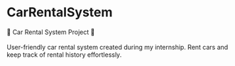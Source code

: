 # CarRentalSystem
🚗 Car Rental System Project 🚗  
<br>
User-friendly car rental system created during my internship. Rent cars and keep track of rental history effortlessly. 

